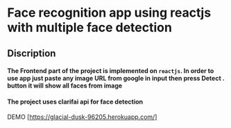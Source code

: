 # Face recognition app using reactjs with multiple face detection

## Discription
#### The Frontend part of the project is implemented on  `reactjs`. In order to use app just paste any image URL from google in input then press Detect . button  it will show all faces from image

#### The project uses clarifai api for face detection

 DEMO [https://glacial-dusk-96205.herokuapp.com/]

